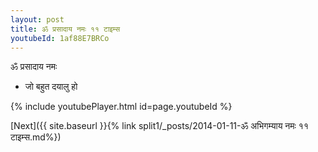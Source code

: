 ```yaml
---
layout: post
title: ॐ प्रसादाय नमः ११ टाइम्स
youtubeId: 1af88E7BRCo
---
```

 
 
 ॐ प्रसादाय नमः  
 
 -  जो बहुत दयालु हो 
 
  
 
  
 
 
 
 
 
 


{% include youtubePlayer.html id=page.youtubeId %}
 
[Next]({{ site.baseurl }}{% link  split1/_posts/2014-01-11-ॐ अभिगम्याय नमः ११ टाइम्स.md%})
 
